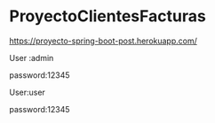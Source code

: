 # ProyectoClientesFacturas
https://proyecto-spring-boot-post.herokuapp.com/
<p>User :admin</p>
<p>password:12345</p>
<p>User:user</p>
<p>password:12345</p>
